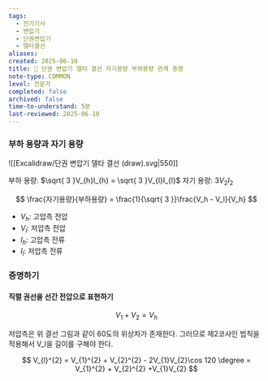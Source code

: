 ```yaml
---
tags: 
  - 전기기사
  - 변압기
  - 단권변압기
  - 델타결선
aliases: 
created: 2025-06-10
title: 📝 단권 변압기 델타 결선 자기용량 부하용량 관계 증명
note-type: COMMON
level: 전문가
completed: false
archived: false
time-to-understand: 5분
last-reviewed: 2025-06-10
---
```


### 부하 용량과 자기 용량
![[Excalidraw/단권 변압기 델타 결선 (draw).svg|550]]

부하 용량: $\sqrt{ 3 }V_{h}I_{h} = \sqrt{ 3 }V_{l}I_{l}$
자기 용량: $3V_{2}I_{2}$

$$
\frac{자기용량}{부하용량} = \frac{1}{\sqrt{ 3 }}\frac{V_h - V_l}{V_h}
$$
- $V_h$: 고압측 전압
- $V_l$: 저압측 전압
- $I_h$: 고압측 전류
- $I_l$: 저압측 전류

### 증명하기
#### 직렬 권선을 선간 전압으로 표현하기

$$
V_{1} +V_{2} = V_{h}
$$

저압측은 위 결선 그림과 같이 60도의 위상차가 존재한다. 그러므로 제2코사인 법칙을 적용해서 V_l을 길이를 구해야 한다.

$$
V_{l}^{2} = V_{1}^{2} + V_{2}^{2} - 2V_{1}V_{2}\cos 120 \degree = V_{1}^{2} + V_{2}^{2} +V_{1}V_{2}
$$

